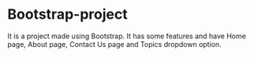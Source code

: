 # Bootstrap-project
 It is a project made using Bootstrap. It has some features and have Home page, About page, Contact Us page and Topics dropdown option.

